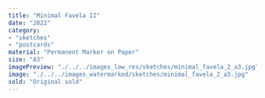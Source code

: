 ```yaml
---
title: "Minimal Favela II"
date: "2022"
category: 
- "sketches"
- "postcards"
material: "Permanent Marker on Paper"
size: "A3"
imagePreview: "./../../images_low_res/sketches/minimal_favela_2_a3.jpg"
image: "./../../images_watermarked/sketches/minimal_favela_2_a3.jpg"
sold: "Original sold"
---
```



